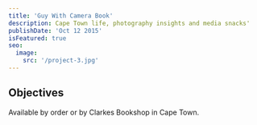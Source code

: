 ```yaml
---
title: 'Guy With Camera Book'
description: Cape Town life, photography insights and media snacks'
publishDate: 'Oct 12 2015'
isFeatured: true
seo:
  image:
    src: '/project-3.jpg'
---
```


## Objectives

Available by order or by Clarkes Bookshop in Cape Town. 